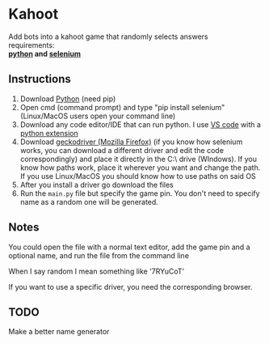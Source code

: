 # Kahoot
Add bots into a kahoot game that randomly selects answers  
requirements:\
**[python](https:\\www.python.org) and [selenium](https://pypi.org/project/selenium/)**

Instructions
------------------------------------------  
   1.  Download [Python](https://www.python.org/downloads/) (need pip)
   2.  Open cmd (command prompt) and type "pip install selenium" (Linux/MacOS users open your command line)
   3.  Download any code editor/IDE that can run python. I use [VS code](https://code.visualstudio.com/) with a [python extension](https://code.visualstudio.com/docs/languages/python)  
   4.  Download [geckodriver (Mozilla Firefox)](https://github.com/mozilla/geckodriver/releases) (if you know how selenium works, you can download a different driver and edit the code correspondingly) and place it directly in the C:\ drive (WIndows). If you know how paths work, place it wherever you want and change the path. If you use Linux/MacOS you should know how to use paths on said OS
   5.  After you install a driver go download the files
   8.  Run the `main.py` file but specify the game pin. You don't need to specify name as a random one will be generated.

Notes
------------------------------------------  

You could open the file with a normal text editor, add the game pin and a optional name, and run the file from the command line

When I say random I mean something like '7RYuCoT'

If you want to use a specific driver, you need the corresponding browser.


TODO
------------------------------------------

Make a better name generator
